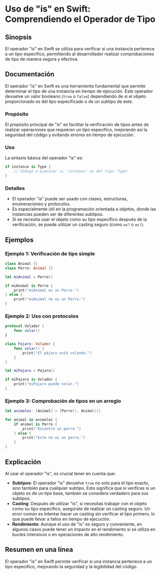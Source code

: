 <!--
Meta Description: # Uso de "is" en Swift: Comprendiendo el Operador de Tipo ## Sinopsis El operador "is" en Swift se utiliza para verificar si una instancia pertenece a...
Meta Keywords: tipo, operador, perro, swift, animal
-->

# Uso de "is" en Swift: Comprendiendo el Operador de Tipo

## Sinopsis
El operador "is" en Swift se utiliza para verificar si una instancia pertenece a un tipo específico, permitiendo al desarrollador realizar comprobaciones de tipo de manera segura y efectiva.

## Documentación
El operador "is" en Swift es una herramienta fundamental que permite determinar el tipo de una instancia en tiempo de ejecución. Este operador devuelve un valor booleano (`true` o `false`) dependiendo de si el objeto proporcionado es del tipo especificado o de un subtipo de este.

### Propósito
El propósito principal de "is" es facilitar la verificación de tipos antes de realizar operaciones que requieren un tipo específico, mejorando así la seguridad del código y evitando errores en tiempo de ejecución.

### Uso
La sintaxis básica del operador "is" es:

```swift
if instance is Type {
    // Código a ejecutar si 'instance' es del tipo 'Type'
}
```

### Detalles
- El operador "is" puede ser usado con clases, estructuras, enumeraciones y protocolos.
- Es especialmente útil en la programación orientada a objetos, donde las instancias pueden ser de diferentes subtipos.
- Si se necesita usar el objeto como su tipo específico después de la verificación, se puede utilizar un casting seguro (como `as?` o `as!`).

## Ejemplos

### Ejemplo 1: Verificación de tipo simple

```swift
class Animal {}
class Perro: Animal {}

let miAnimal = Perro()

if miAnimal is Perro {
    print("miAnimal es un Perro.")
} else {
    print("miAnimal no es un Perro.")
}
```

### Ejemplo 2: Uso con protocolos

```swift
protocol Volador {
    func volar()
}

class Pajaro: Volador {
    func volar() {
        print("El pájaro está volando.")
    }
}

let miPajaro = Pajaro()

if miPajaro is Volador {
    print("miPajaro puede volar.")
}
```

### Ejemplo 3: Comprobación de tipos en un arreglo

```swift
let animales: [Animal] = [Perro(), Animal()]

for animal in animales {
    if animal is Perro {
        print("Encontré un perro.")
    } else {
        print("Este no es un perro.")
    }
}
```

## Explicación
Al usar el operador "is", es crucial tener en cuenta que:

- **Subtipos**: El operador "is" devuelve `true` no solo para el tipo exacto, sino también para cualquier subtipo. Esto significa que si verificas si un objeto es de un tipo base, también se considera verdadero para sus subtipos.
- **Casting**: Después de utilizar "is", si necesitas trabajar con el objeto como su tipo específico, asegúrate de realizar un casting seguro. Un error común es intentar hacer un casting sin verificar el tipo primero, lo que puede llevar a fallos en tiempo de ejecución.
- **Rendimiento**: Aunque el uso de "is" es seguro y conveniente, en algunos casos puede tener un impacto en el rendimiento si se utiliza en bucles intensivos o en operaciones de alto rendimiento.

## Resumen en una línea
El operador "is" en Swift permite verificar si una instancia pertenece a un tipo específico, mejorando la seguridad y la legibilidad del código.